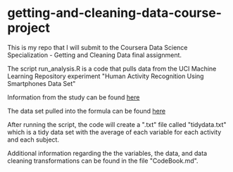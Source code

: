 # getting-and-cleaning-data-course-project
This is my repo that I will submit to the Coursera Data Science Specialization - Getting and Cleaning Data final assignment.

The script run_analysis.R is a code that pulls data from the UCI Machine Learning Repository experiment "Human Activity Recognition Using Smartphones Data Set"

Information from the study can be found [here](http://archive.ics.uci.edu/ml/datasets/Human+Activity+Recognition+Using+Smartphones)

The data set pulled into the formula can be found [here](https://d396qusza40orc.cloudfront.net/getdata%2Fprojectfiles%2FUCI%20HAR%20Dataset.zip) 

After running the script, the code will  create a ".txt" file called "tidydata.txt" which is a tidy data set with the average of each variable for each activity and each subject.

Additional information regarding the the variables, the data, and data cleaning transformations can be found in the file "CodeBook.md".
